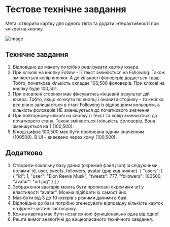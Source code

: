 # Тестове технічне завдання

Мета: створити картку для одного твіта та додати інтерактивності при клікові на кнопку.

![image](https://user-images.githubusercontent.com/95150973/222929649-92a95c49-5803-4eba-baca-746c16bc81c3.png)

## Технічне завдання
1. Відповідно до макету потрібно реалізувати картку юзера.
2. При клікові на кнопку Follow - її текст змінюється на Following. Також змінюється колір кнопки. А до кількості фоловерів додається і ваш. Тобто, початкова кількість складає 100,500 фоловерів. При клікові на кнопку буде
100,501.
3. При оновлені сторінки має фіксуватись кінцевий результат дій юзера. Тобто, якщо клікнути по кнопці і оновити сторінку - то кнопка все рівно залишається в стані Following із відповідним кольором, а кількість фоловерів НЕ
зменшується до початкового значення.
4. При повторному клікові на кнопку її текст та колір змінюються до початкового стану. Також змінюється і кількість фоловерів. Вона зменшується на 1 (100,500).
5. В коді цифра 100,500 має бути прописана одним значенням (100500). В UI - виведено через кому (100,500).

## Додатково
1. Створити локальну базу даних (окремий файл json) зі слідуючими полями: id, user, tweets, followers, avatar (див код нижче).
{
  "users": [
    {
      "id": 1,
      "user": "Elon Reeve Musk",
      "tweets": 777,
      "followers": 100500,
      "avatar": "url.jpg"
    }
  ]
}
2. Зображення аватарів мають бути прописані окремими url у властивості “avatar”. Можна підібрати їх самостійно.
3. Має бути від 3 до 10 юзерів з різними даними в базі.
4. Відповідно до бази потрібно згенерувати відповідну кількість карток на фронт-частині застосунку.
5. Кожна картка має бути незалежною функціонально одна від одної.
6. Решта вимог аналогічні до вищеописаного технічного завдання.
